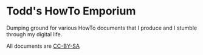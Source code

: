 # Todd's HowTo Emporium

Dumping ground for various HowTo documents that I produce and I stumble through my digital life.




All documents are [CC-BY-SA](https://github.com/taw00/howto/blob/master/LICENSE.cc-by-sa.md)

